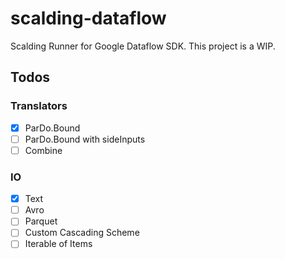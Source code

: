 # scalding-dataflow
Scalding Runner for Google Dataflow SDK. This project is a WIP. 

## Todos
### Translators
- [x] ParDo.Bound
- [ ] ParDo.Bound with sideInputs
- [ ] Combine

### IO
- [x] Text
- [ ] Avro
- [ ] Parquet
- [ ] Custom Cascading Scheme
- [ ] Iterable of Items
